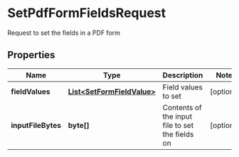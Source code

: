 

# SetPdfFormFieldsRequest

Request to set the fields in a PDF form

## Properties

| Name | Type | Description | Notes |
|------------ | ------------- | ------------- | -------------|
|**fieldValues** | [**List&lt;SetFormFieldValue&gt;**](SetFormFieldValue.md) | Field values to set |  [optional] |
|**inputFileBytes** | **byte[]** | Contents of the input file to set the fields on |  [optional] |



